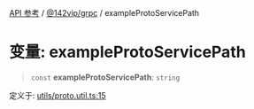 [API 参考](../wiki/Home) / [@142vip/grpc](../wiki/@142vip.grpc) / exampleProtoServicePath

# 变量: exampleProtoServicePath

> `const` **exampleProtoServicePath**: `string`

定义于: [utils/proto.util.ts:15](https://github.com/142vip/core-x/blob/567cadf3a9f5104aada595325cfb94d08a88f92f/packages/grpc/src/utils/proto.util.ts#L15)

